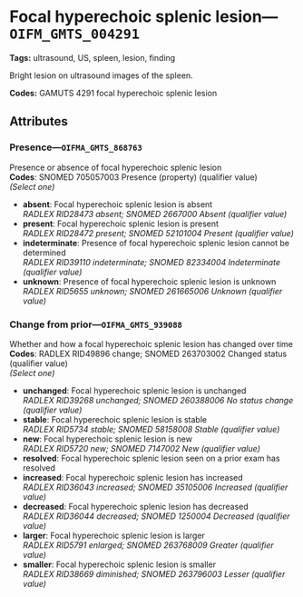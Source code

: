 # Focal hyperechoic splenic lesion—`OIFM_GMTS_004291`

**Tags:** ultrasound, US, spleen, lesion, finding

Bright lesion on ultrasound images of the spleen.

**Codes:** GAMUTS 4291 focal hyperechoic splenic lesion

## Attributes

### Presence—`OIFMA_GMTS_868763`

Presence or absence of focal hyperechoic splenic lesion  
**Codes**: SNOMED 705057003 Presence (property) (qualifier value)  
*(Select one)*

- **absent**: Focal hyperechoic splenic lesion is absent  
_RADLEX RID28473 absent; SNOMED 2667000 Absent (qualifier value)_
- **present**: Focal hyperechoic splenic lesion is present  
_RADLEX RID28472 present; SNOMED 52101004 Present (qualifier value)_
- **indeterminate**: Presence of focal hyperechoic splenic lesion cannot be determined  
_RADLEX RID39110 indeterminate; SNOMED 82334004 Indeterminate (qualifier value)_
- **unknown**: Presence of focal hyperechoic splenic lesion is unknown  
_RADLEX RID5655 unknown; SNOMED 261665006 Unknown (qualifier value)_

### Change from prior—`OIFMA_GMTS_939088`

Whether and how a focal hyperechoic splenic lesion has changed over time  
**Codes**: RADLEX RID49896 change; SNOMED 263703002 Changed status (qualifier value)  
*(Select one)*

- **unchanged**: Focal hyperechoic splenic lesion is unchanged  
_RADLEX RID39268 unchanged; SNOMED 260388006 No status change (qualifier value)_
- **stable**: Focal hyperechoic splenic lesion is stable  
_RADLEX RID5734 stable; SNOMED 58158008 Stable (qualifier value)_
- **new**: Focal hyperechoic splenic lesion is new  
_RADLEX RID5720 new; SNOMED 7147002 New (qualifier value)_
- **resolved**: Focal hyperechoic splenic lesion seen on a prior exam has resolved  
- **increased**: Focal hyperechoic splenic lesion has increased  
_RADLEX RID36043 increased; SNOMED 35105006 Increased (qualifier value)_
- **decreased**: Focal hyperechoic splenic lesion has decreased  
_RADLEX RID36044 decreased; SNOMED 1250004 Decreased (qualifier value)_
- **larger**: Focal hyperechoic splenic lesion is larger  
_RADLEX RID5791 enlarged; SNOMED 263768009 Greater (qualifier value)_
- **smaller**: Focal hyperechoic splenic lesion is smaller  
_RADLEX RID38669 diminished; SNOMED 263796003 Lesser (qualifier value)_